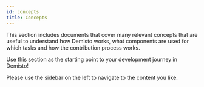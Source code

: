 ```yaml
---
id: concepts
title: Concepts
---
```


This section includes documents that cover many relevant concepts that are useful to understand how Demisto works, what components are used for which tasks and how the contribution process works.

Use this section as the starting point to your development journey in Demisto!

Please use the sidebar on the left to navigate to the content you like.

